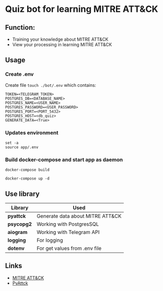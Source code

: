 # Quiz bot for learning MITRE ATT&CK

## Function:
 - Training your knowledge about MITRE ATT&CK
 - View your processing in learning MITRE ATT&CK

## Usage

### Create .env

Create file `touch ./bot/.env` which contains:

```
TOKEN=<TELEGRAM_TOKEN>
POSTGRES_DB=<DATABASE_NAME>
POSTGRES_NAME=<USER_NAME>
POSTGRES_PASSWORD=<USER_PASSWORD>
POSTGRES_PORT=<PORT_5432>
POSTGRES_HOST=<db_quiz>
GENERATE_DATA=<True>
```

### Updates environment

```
set -a
source app/.env
```

### Build docker-compose and start app as daemon

`docker-compose build`

`docker-compose up -d`

## Use library

| **Library**  | **Used**                        |
|--------------|---------------------------------|
| **pyattck**  | Generate data about MITRE ATT&CK |
| **psycopg2** | Working with PostgresSQL        |
| **aiogram**  | Working with Telegram API       |
| **logging**  | For logging                     |
| **dotenv**   | For get values from .env file   |

## Links

- [MITRE ATT&CK](https://attack.mitre.org/matrices/enterprise/)
- [PyAttck](https://github.com/swimlane/pyattck)

